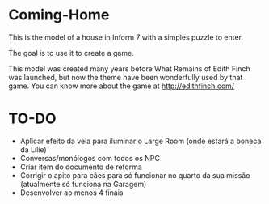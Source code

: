 # Coming-Home

This is the model of a house in Inform 7 with a simples puzzle to enter.

The goal is to use it to create a game.

This model was created many years before What Remains of Edith Finch was launched, 
  but now the theme have been wonderfully used by that game.
  You can know more about the game at http://edithfinch.com/

# TO-DO

- Aplicar efeito da vela para iluminar o Large Room (onde estará a boneca da Lilie)
- Conversas/monólogos com todos os NPC
- Criar item do documento de reforma 
- Corrigir o apito para cães para só funcionar no quarto da sua missão (atualmente só funciona na Garagem)
- Desenvolver ao menos 4 finais
